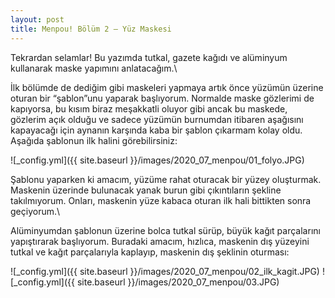 ```yaml
---
layout: post
title: Menpou! Bölüm 2 – Yüz Maskesi
---
```


Tekrardan selamlar! Bu yazımda tutkal, gazete kağıdı ve alüminyum kullanarak maske yapımını anlatacağım.\

İlk bölümde de dediğim gibi maskeleri yapmaya artık önce yüzümün üzerine oturan bir “şablon”unu yaparak başlıyorum. Normalde maske gözlerimi de kapıyorsa, bu kısım biraz meşakkatli oluyor gibi ancak bu maskede, gözlerim açık olduğu ve sadece yüzümün burnumdan itibaren aşağısını kapayacağı için aynanın karşında kaba bir şablon çıkarmam kolay oldu. Aşağıda şablonun ilk halini görebilirsiniz:

![_config.yml]({{ site.baseurl }}/images/2020_07_menpou/01_folyo.JPG)

Şablonu yaparken ki amacım, yüzüme rahat oturacak bir yüzey oluşturmak. Maskenin üzerinde bulunacak yanak burun gibi çıkıntıların şekline takılmıyorum. Onları, maskenin yüze kabaca oturan ilk hali bittikten sonra geçiyorum.\

Alüminyumdan şablonun üzerine bolca tutkal sürüp, büyük kağıt parçalarını yapıştırarak başlıyorum. Buradaki amacım, hızlıca, maskenin dış yüzeyini tutkal ve kağıt parçalarıyla kaplayıp, maskenin dış şeklinin oturması:

![_config.yml]({{ site.baseurl }}/images/2020_07_menpou/02_ilk_kagit.JPG)
![_config.yml]({{ site.baseurl }}/images/2020_07_menpou/03.JPG)

